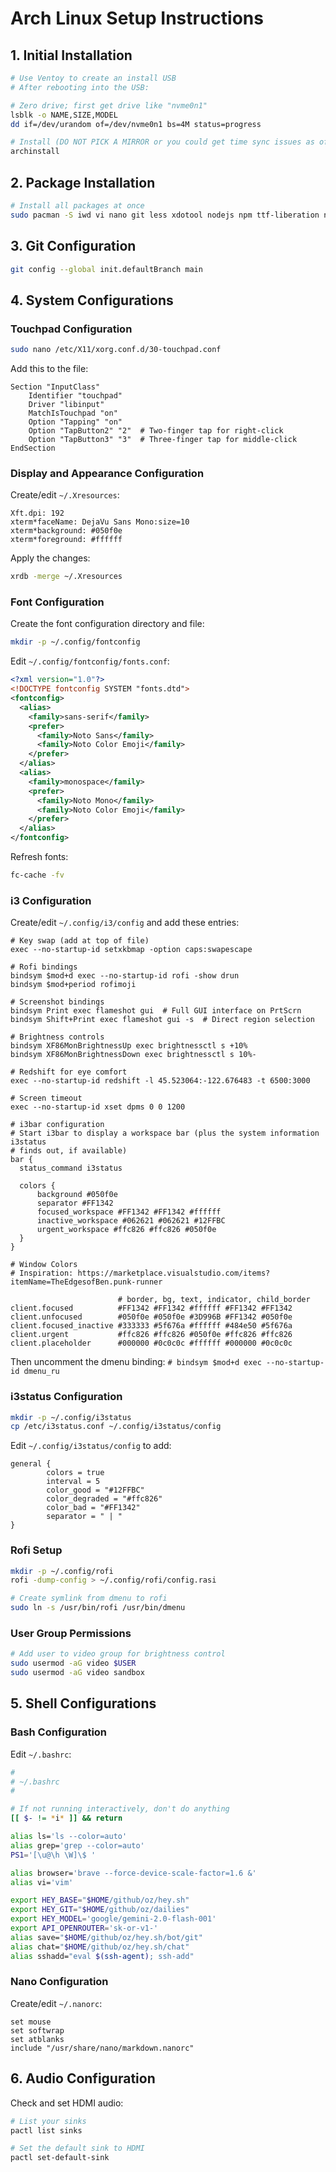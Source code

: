 # Arch Linux Setup Instructions

## 1. Initial Installation

```sh
# Use Ventoy to create an install USB
# After rebooting into the USB:

# Zero drive; first get drive like "nvme0n1"
lsblk -o NAME,SIZE,MODEL
dd if=/dev/urandom of=/dev/nvme0n1 bs=4M status=progress

# Install (DO NOT PICK A MIRROR or you could get time sync issues as of 250317)
archinstall
```

## 2. Package Installation

```sh
# Install all packages at once
sudo pacman -S iwd vi nano git less xdotool nodejs npm ttf-liberation noto-fonts noto-fonts-emoji ttf-dejavu pango rofi rofimoji flameshot brightnessctl redshift jq
```

## 3. Git Configuration

```sh
git config --global init.defaultBranch main
```

## 4. System Configurations

### Touchpad Configuration

```sh
sudo nano /etc/X11/xorg.conf.d/30-touchpad.conf
```

Add this to the file:
```
Section "InputClass"
    Identifier "touchpad"
    Driver "libinput"
    MatchIsTouchpad "on"
    Option "Tapping" "on"
    Option "TapButton2" "2"  # Two-finger tap for right-click
    Option "TapButton3" "3"  # Three-finger tap for middle-click
EndSection
```

### Display and Appearance Configuration

Create/edit `~/.Xresources`:
```
Xft.dpi: 192
xterm*faceName: DejaVu Sans Mono:size=10
xterm*background: #050f0e
xterm*foreground: #ffffff
```

Apply the changes:
```sh
xrdb -merge ~/.Xresources
```

### Font Configuration

Create the font configuration directory and file:
```sh
mkdir -p ~/.config/fontconfig
```

Edit `~/.config/fontconfig/fonts.conf`:
```xml
<?xml version="1.0"?>
<!DOCTYPE fontconfig SYSTEM "fonts.dtd">
<fontconfig>
  <alias>
    <family>sans-serif</family>
    <prefer>
      <family>Noto Sans</family>
      <family>Noto Color Emoji</family>
    </prefer>
  </alias>
  <alias>
    <family>monospace</family>
    <prefer>
      <family>Noto Mono</family>
      <family>Noto Color Emoji</family>
    </prefer>
  </alias>
</fontconfig>
```

Refresh fonts:
```sh
fc-cache -fv
```

### i3 Configuration

Create/edit `~/.config/i3/config` and add these entries:

```
# Key swap (add at top of file)
exec --no-startup-id setxkbmap -option caps:swapescape

# Rofi bindings
bindsym $mod+d exec --no-startup-id rofi -show drun
bindsym $mod+period rofimoji

# Screenshot bindings
bindsym Print exec flameshot gui  # Full GUI interface on PrtScrn
bindsym Shift+Print exec flameshot gui -s  # Direct region selection

# Brightness controls
bindsym XF86MonBrightnessUp exec brightnessctl s +10%
bindsym XF86MonBrightnessDown exec brightnessctl s 10%-

# Redshift for eye comfort
exec --no-startup-id redshift -l 45.523064:-122.676483 -t 6500:3000

# Screen timeout
exec --no-startup-id xset dpms 0 0 1200

# i3bar configuration
# Start i3bar to display a workspace bar (plus the system information i3status
# finds out, if available)
bar {
  status_command i3status

  colors {
      background #050f0e
      separator #FF1342
      focused_workspace #FF1342 #FF1342 #ffffff
      inactive_workspace #062621 #062621 #12FFBC
      urgent_workspace #ffc826 #ffc826 #050f0e
  }
}

# Window Colors
# Inspiration: https://marketplace.visualstudio.com/items?itemName=TheEdgesofBen.punk-runner

                        # border, bg, text, indicator, child_border
client.focused          #FF1342 #FF1342 #ffffff #FF1342 #FF1342
client.unfocused        #050f0e #050f0e #3D996B #FF1342 #050f0e
client.focused_inactive #333333 #5f676a #ffffff #484e50 #5f676a
client.urgent           #ffc826 #ffc826 #050f0e #ffc826 #ffc826
client.placeholder      #000000 #0c0c0c #ffffff #000000 #0c0c0c
```

Then uncomment the dmenu binding: `# bindsym $mod+d exec --no-startup-id dmenu_ru`

### i3status Configuration

```sh
mkdir -p ~/.config/i3status
cp /etc/i3status.conf ~/.config/i3status/config
```

Edit `~/.config/i3status/config` to add:
```
general {
        colors = true
        interval = 5
        color_good = "#12FFBC"
        color_degraded = "#ffc826"
        color_bad = "#FF1342"
        separator = " | "
}
```

### Rofi Setup

```sh
mkdir -p ~/.config/rofi
rofi -dump-config > ~/.config/rofi/config.rasi

# Create symlink from dmenu to rofi
sudo ln -s /usr/bin/rofi /usr/bin/dmenu
```

### User Group Permissions

```sh
# Add user to video group for brightness control
sudo usermod -aG video $USER
sudo usermod -aG video sandbox
```

## 5. Shell Configurations

### Bash Configuration

Edit `~/.bashrc`:
```sh
#
# ~/.bashrc
#

# If not running interactively, don't do anything
[[ $- != *i* ]] && return

alias ls='ls --color=auto'
alias grep='grep --color=auto'
PS1='[\u@\h \W]\$ '

alias browser='brave --force-device-scale-factor=1.6 &'
alias vi='vim'

export HEY_BASE="$HOME/github/oz/hey.sh"
export HEY_GIT="$HOME/github/oz/dailies"
export HEY_MODEL='google/gemini-2.0-flash-001'
export API_OPENROUTER='sk-or-v1-'
alias save="$HOME/github/oz/hey.sh/bot/git"
alias chat="$HOME/github/oz/hey.sh/chat"
alias sshadd="eval $(ssh-agent); ssh-add"
```

### Nano Configuration

Create/edit `~/.nanorc`:
```
set mouse
set softwrap
set atblanks
include "/usr/share/nano/markdown.nanorc"
```

## 6. Audio Configuration

Check and set HDMI audio:
```sh
# List your sinks
pactl list sinks

# Set the default sink to HDMI
pactl set-default-sink 
```
